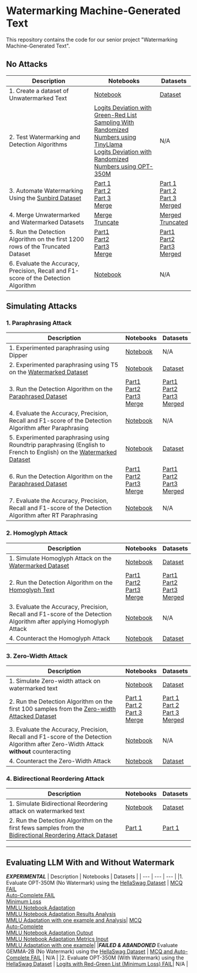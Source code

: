 # Watermarking Machine-Generated Text
This repository contains the code for our senior project "Watermarking Machine-Generated Text".
<!-- create a table with notebooks and Datasets as header -->

## **No Attacks**
| Description | Notebooks | Datasets |
| --- | --- | --- |
| 1. Create a dataset of Unwatermarked Text | [Notebook](./Notebooks/No%20Attacks/Automated%20Watermarking%20and%20Detection/Unwatermarked/create-unwatermarked-dataset.ipynb) | [Dataset](./Datasets/No%20Attacks/Unwatermarking/generated_texts.csv) |
| 2. Test Watermarking and Detection Algorithms| [Logits Deviation with Green-Red List](./Notebooks/No%20Attacks/Manual%20Watermarking%20and%20Detection/logits-deviation-with-green-red-list-v1-FAIL.ipynb) <br>  [Sampling With Randomized Numbers using TinyLlama](./Notebooks/No%20Attacks/Manual%20Watermarking%20and%20Detection/sampling-with-randomized-numbers-TinyLlama.ipynb) <br>  [Logits Deviation with Randomized Numbers using OPT-350M](./Notebooks/No%20Attacks/Manual%20Watermarking%20and%20Detection/sampling-with-randomized-opt-350m.ipynb) | N/A |
| 3. Automate Watermarking Using the [Sunbird Dataset](https://www.kaggle.com/datasets/mekaneeky/sunbird-english-prompts)   |  [Part 1](./Notebooks/No%20Attacks/Automated%20Watermarking%20and%20Detection/Watermarking/create-watermarked-dataset-part-1.ipynb) <br>  [Part 2](./Notebooks/No%20Attacks/Automated%20Watermarking%20and%20Detection/Watermarking/create-watermarked-dataset-part-2.ipynb) <br>  [Part 3](./Notebooks/No%20Attacks/Automated%20Watermarking%20and%20Detection/Watermarking/create-watermarked-dataset-part-3.ipynb) <br>  [Merge](./Notebooks/No%20Attacks/Automated%20Watermarking%20and%20Detection/Merge%20Datasets/create-merged-watermarked-text-dataset.ipynb)| [Part 1](./Datasets/No%20Attacks/Watermarking/watermarked-texts-part-1.csv) <br> [Part 2](./Datasets/No%20Attacks/Watermarking/watermarked-texts-part-2.csv) <br> [Part 3](./Datasets/No%20Attacks/Watermarking/watermarked-texts-part-3.csv) <br> [Merged](./Datasets/No%20Attacks/Merged/merged-watermarked-and-unwatermarked-text.csv) |
| 4. Merge Unwatermarked and Watermarked Datasets | [Merge](./Notebooks/No%20Attacks/Automated%20Watermarking%20and%20Detection/Merge%20Datasets/create-merged-watermarked-and-unwatermarked-dataset.ipynb) <br> [Truncate](./Notebooks/No%20Attacks/Automated%20Watermarking%20and%20Detection/Merge%20Datasets/create-truncated-watermarked-and-unwatermarked-dataset.ipynb) | [Merged](./Datasets/No%20Attacks/Merged/merged-watermarked-and-unwatermarked-text.csv) <br> [Truncated](./Datasets/No%20Attacks/Merged/truncated-watermarked-and-unwatermarked-text.csv) |
| 5. Run the Detection Algorithm on the first 1200 rows of the Truncated Dataset | [Part1](./Notebooks/No%20Attacks/Automated%20Watermarking%20and%20Detection/Detection/create-pvalue-scores-dataset-part-1.ipynb) <br> [Part2](./Notebooks/No%20Attacks/Automated%20Watermarking%20and%20Detection/Detection/create-pvalue-scores-dataset-part-2.ipynb) <br> [Part3](./Notebooks/No%20Attacks/Automated%20Watermarking%20and%20Detection/Detection/create-pvalue-scores-dataset-part-3.ipynb) <br> [Merge](./Notebooks/No%20Attacks/Automated%20Watermarking%20and%20Detection/Merge%20Datasets/create-merged-pvalue-scores-dataset.ipynb)| [Part1](./Datasets/No%20Attacks/Detection/p-value-label-part-1.csv) <br> [Part2](./Datasets/No%20Attacks/Detection/p-value-label-part-2.csv) <br> [Part3](./Datasets/No%20Attacks/Detection/p-value-label-part-3.csv) <br> [Merged](./Datasets/No%20Attacks/Merged/merged-p-value-label.csv) |
| 6. Evaluate the Accuracy, Precision, Recall and F1-score  of the Detection Algorithm | [Notebook](./Notebooks/No%20Attacks/Automated%20Watermarking%20and%20Detection/Detection/evaluate-the-detection-algorithm.ipynb) | N/A |

## **Simulating Attacks**
### **1. Paraphrasing Attack**
| Description | Notebooks | Datasets |
| --- | --- | --- |
|1. Experimented paraphrasing using Dipper | [Notebook](./Notebooks/Attacks/Paraphrasing%20Attack/Dipper/Dipper%20-%20v1.ipynb) | N/A |
|2. Experimented paraphrasing using T5 on the [Watermarked Dataset](./Datasets/No%20Attacks/Merged/truncated-watermarked-and-unwatermarked-text.csv)| [Notebook](./Notebooks/Attacks/Paraphrasing%20Attack/T5/t5-generated-text-and-paraphrased-only.ipynb) | [Dataset](./Datasets/Attacks/Paraphrasing%20attack/paraphased-text.csv) |
|3. Run the Detection Algorithm on the [Paraphrased Dataset](./Datasets/Attacks/Paraphrasing%20attack/paraphased-text.csv) | [Part1](./Notebooks/Attacks/Paraphrasing%20Attack/Detection/detection-paraphrased-part-1.ipynb) <br> [Part2](./Notebooks/Attacks/Paraphrasing%20Attack/Detection/detection-paraphrased-part2.ipynb) <br> [Part3](./Notebooks/Attacks/Paraphrasing%20Attack/Detection/detection-paraphrased-part3.ipynb) <br> [Merge](./Notebooks/Attacks/Paraphrasing%20Attack/Detection/merge-detection-paraphrased.ipynb)| [Part1](./Datasets/Attacks/Paraphrasing%20attack/Detection/paraphrasing_test_results-part%201.csv) <br> [Part2](./Datasets/Attacks/Paraphrasing%20attack/Detection/paraphrasing_test_results-part%202.csv) <br> [Part3](./Datasets/Attacks/Paraphrasing%20attack/Detection/paraphrasing_test_results-part3.csv) <br> [Merged](./Datasets/Attacks/Paraphrasing%20attack/Detection/merged-data-paraphrasing-detection.csv) |
|4. Evaluate the Accuracy, Precision, Recall and F1-score  of the Detection Algorithm after Paraphrasing| [Notebook](./Notebooks/Attacks/Paraphrasing%20Attack/Detection/evaluate-model-after-paraphrasing.ipynb) | N/A |
|5. Experimented paraphrasing using Roundtrip paraphrasing (English to French to English) on the [Watermarked Dataset](./Datasets/No%20Attacks/Merged/truncated-watermarked-and-unwatermarked-text.csv)| [Notebook](./Notebooks/Attacks/Paraphrasing%20Attack/RT%20paraphrasing/roundtrip.ipynb) | [Dataset](./Datasets/Attacks/Paraphrasing%20attack/RT%20paraphrasing/paraphrased_data_fr.csv) |
|6. Run the Detection Algorithm on the [Paraphrased Dataset](./Datasets/Attacks/Paraphrasing%20attack/paraphased-text.csv) | [Part1](./Notebooks/Attacks/Paraphrasing%20Attack/RT%20paraphrasing/Detection/rt-detection-part-1.ipynb) <br> [Part2](./Notebooks/Attacks/Paraphrasing%20Attack/RT%20paraphrasing/Detection/rt-detection-part-2.ipynb) <br> [Part3](.) <br> [Merge](./Notebooks/Attacks/Paraphrasing%20Attack/RT%20paraphrasing/Detection/merge-detection-rt-paraphrased.ipynb)| [Part1](./Datasets/Attacks/Paraphrasing%20attack/RT%20paraphrasing/Detection/paraphrasing_test_results_part1.csv) <br> [Part2](./Datasets/Attacks/Paraphrasing%20attack/RT%20paraphrasing/Detection/paraphrasing_test_results_part2.csv) <br> [Part3](./Datasets/Attacks/Paraphrasing%20attack/RT%20paraphrasing/Detection/paraphrasing_test_results_part3.csv) <br> [Merged](./Datasets/Attacks/Paraphrasing%20attack/RT%20paraphrasing/Detection/detection_merged_data.csv) |
|7. Evaluate the Accuracy, Precision, Recall and F1-score  of the Detection Algorithm after RT Paraphrasing| [Notebook](./Notebooks/Attacks/Paraphrasing%20Attack/RT%20paraphrasing/Detection/evaluate-model-after-rt-paraphrasing.ipynb) | N/A |

### **2. Homoglyph Attack**
| Description | Notebooks | Datasets |
| --- | --- | --- |
| 1. Simulate Homoglyph Attack on the [Watermarked Dataset](./Datasets/No%20Attacks/Merged/truncated-watermarked-and-unwatermarked-text.csv)| [Notebook](./Notebooks/Attacks/Homoglyph%20Attack/homoglyph-attack-v1-2.ipynb) | [Dataset](./Datasets/Attacks/Homoglyph%20Attack/homoglyph_data_v2.csv) |
| 2. Run the Detection Algorithm on the [Homoglyph Text](./Datasets/Attacks/Homoglyph%20Attack/homoglyph_data.csv) | [Part1](./Notebooks/Attacks/Homoglyph%20Attack/Detection/detection-homoglyph-part1.ipynb) <br> [Part2](./Notebooks/Attacks/Homoglyph%20Attack/Detection/detection-homoglyph-part2.ipynb) <br> [Part3](./Notebooks/Attacks/Homoglyph%20Attack/Detection/detection-homoglyph-part3.ipynb) <br> [Merge](./Notebooks/Attacks/Homoglyph%20Attack/Detection/merge-homoglyph-detection.ipynb)| [Part1](./Datasets/Attacks/Homoglyph%20Attack/Detection/homoglyph_test_results_part1.csv) <br> [Part2](./Datasets/Attacks/Homoglyph%20Attack/Detection/homogylph_test_results_part2.csv) <br> [Part3](./Datasets/Attacks/Homoglyph%20Attack/Detection/homoglyph_test_results_part3.csv) <br> [Merged](./Datasets/Attacks/Homoglyph%20Attack/Detection/merged_homoglyph_datasets.csv) |
| 3. Evaluate the Accuracy, Precision, Recall and F1-score  of the Detection Algorithm after applying Homoglyph Attack| [Notebook](./Notebooks/Attacks/Homoglyph%20Attack/Detection/evaluate-homoglyph.ipynb) | N/A |
| 4. Counteract the Homoglyph Attack | [Notebook](./Notebooks/Attacks/Homoglyph%20Attack/homoglyph-attack-and-counteracting-v2.ipynb) | [Dataset](./Datasets/Attacks/Homoglyph%20Attack/normalized_data.csv)|

### **3. Zero-Width Attack**
| Description | Notebooks | Datasets |
| --- | --- | --- |
| 1. Simulate Zero-width attack on watermarked text | [Notebook](./Notebooks/Attacks/Zero%20Width%20Attack/Simulate%20Attack/zero-width-attack.ipynb)| [Dataset](./Datasets/Attacks/Zero%20Width%20Attack/Simulate%20Attack/zero-width-attacked-text.csv)|
| 2. Run the Detection Algorithm on the first 100 samples from the [Zero-width Attacked Dataset](./Datasets/Attacks/Zero%20Width%20Attack/Simulate%20Attack/zero-width-attacked-text.csv)| [Part 1](./Notebooks/Attacks/Zero%20Width%20Attack/Detection/create-pvalue-scores-dataset-zero-width-part-1.ipynb) <br> [Part 2](./Notebooks/Attacks/Zero%20Width%20Attack/Detection/create-pvalue-scores-dataset-zero-width-part-2.ipynb) <br> [Part 3](./Notebooks/Attacks/Zero%20Width%20Attack/Detection/create-pvalue-scores-dataset-zero-width-part-3.ipynb) <br> [Merge](./Notebooks/Attacks/Zero%20Width%20Attack/Merge%20Datasets/create-merged-pvalue-scores-zero-width-dataset.ipynb) | [Part 1](./Datasets/Attacks/Zero%20Width%20attack/Detection/p-value-label-part-1.csv) <br> [Part 2](./Datasets/Attacks/Zero%20Width%20attack/Detection/p-value-label-part-2.csv) <br> [Part 3](./Datasets/Attacks/Zero%20Width%20attack/Detection/p-value-label-part-3.csv) <br> [Merged](./Datasets/Attacks/Zero%20Width%20attack/Merge%20Datasets/p-values%20zero-width%20attack.csv) |
| 3. Evaluate the Accuracy, Precision, Recall and F1-score  of the Detection Algorithm after Zero-Width Attack **without** counteracting | [Notebook](./Notebooks/Attacks/Zero%20Width%20Attack/Detection/evaluate-the-detection-algorithm-zero-width-no-counteracting.ipynb) | N/A |
| 4. Counteract the Zero-Width Attack | [Notebook](./Notebooks/Attacks/Zero%20Width%20Attack/Counteract%20Attack/counteract-zwc-v1-0.ipynb) | [Dataset](./Datasets/Attacks/Zero%20Width%20attack/Counteract%20Attack/recovered_ZW_data.csv) |

### **4. Bidirectional Reordering Attack**
| Description | Notebooks | Datasets |
| --- | --- | --- |
| 1. Simulate Bidirectional Reordering attack on watermarked text | [Notebook](./Notebooks/Attacks/Bidirectional%20Reordering%20Attack/bidi-attack.ipynb)| [Dataset](./Datasets/Attacks/Bidirectional%20Reordering%20Attack/bidi_reordered_attacked.csv)|
| 2. Run the Detection Algorithm on the first fews samples from the [Bidirectional Reordering Attack Dataset](./Datasets/Attacks/Bidirectional%20Reordering%20Attack/bidi_reordered_attacked.csv)| [Part 1](./Notebooks/Attacks/Bidirectional%20Reordering%20Attack/detection-opt-350m-reordering-taher.ipynb)| [Part 1](./Datasets/Attacks/Bidirectional%20Reordering%20Attack/permutation_test_results_bidi.csv)|
---
## **Evaluating LLM With and Without Watermark**
***EXPERIMENTAL***
| Description | Notebooks | Datasets |
| --- | --- | --- |
|1. Evaluate OPT-350M (No Watermark) using the [HellaSwag Dataset](https://www.github.com/rowanz/hellaswag) | [MCQ FAIL](./Notebooks/No%20Attacks/Evaluation/Automated%20Evaluation/opt-350m-mcq-hellaswag-v1.ipynb) <br> [Auto-Complete FAIL](./Notebooks/No%20Attacks/Evaluation/Automated%20Evaluation/opt-350m-autocomplete-hellaswag-v1.ipynb)<br>[Minimum Loss](./Notebooks/No%20Attacks/Evaluation/Automated%20Evaluation/hellaswag-eval-loss-v1.ipynb)<br> [MMLU Notebook Adaptation](./Notebooks/No%20Attacks/Evaluation/Automated%20Evaluation/hellaswag-eval-maxnewtoken1-v2.ipynb) <br> [MMLU Notebook Adaptation Results Analysis](./Notebooks/No%20Attacks/Evaluation/Automated%20Evaluation/hellaswag-eval-maxnewtoken1-v2-analysis-v1.ipynb) <br> [MMLU Adaptation with one example and Analysis](./Notebooks/No%20Attacks/Evaluation/Automated%20Evaluation/hellaswag-eval-maxnewtoken1-v3-one-example-analysis.ipynb)| [MCQ](./Datasets/No%20Attacks/Evaluation/Automated%20Evaluation/opt_few_shot_results_mcq.csv) <br> [Auto-Complete](./Datasets/No%20Attacks/Evaluation/Automated%20Evaluation/opt_few_shot_results_autocomplete.csv) <br> [MMLU Notebook Adaptation Output](./Datasets/No%20Attacks/Evaluation/Automated%20Evaluation/evaluation_OPT_350mb.csv)<br> [MMLU Notebook Adaptation Metrics Input](./Datasets/No%20Attacks/Evaluation/Automated%20Evaluation/run_results_OPT_350mb.csv)<br>[MMLU Adaptation with one example](./Datasets/No%20Attacks/Evaluation/Automated%20Evaluation/evaluation_OPT_350mb-one-example.csv)|
|***FAILED & ABANDONED*** Evaluate GEMMA-2B (No Watermark) using the [HellaSwag Dataset](https://www.github.com/rowanz/hellaswag) | [MCQ and Auto-Complete FAIL](./Notebooks/No%20Attacks/Evaluation/Automated%20Evaluation/gemma-mcq-and-autocomplete-v1-FAIL.ipynb) | N/A |
|2. Evaluate OPT-350M (With Watermark) using the [HellaSwag Dataset](https://www.github.com/rowanz/hellaswag) | [Logits with Red-Green List (Minimum Loss) FAIL](./Notebooks/No%20Attacks/Evaluation/Automated%20Evaluation/opt350m-evaluating-a-watermark-for-llm-fail-v1.ipynb)| N/A |
